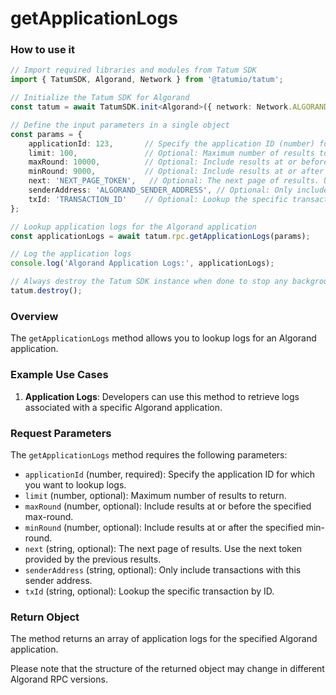 # getApplicationLogs

### How to use it

```typescript
// Import required libraries and modules from Tatum SDK
import { TatumSDK, Algorand, Network } from '@tatumio/tatum';

// Initialize the Tatum SDK for Algorand
const tatum = await TatumSDK.init<Algorand>({ network: Network.ALGORAND });

// Define the input parameters in a single object
const params = {
    applicationId: 123,       // Specify the application ID (number) for which you want to lookup logs.
    limit: 100,               // Optional: Maximum number of results to return (number).
    maxRound: 10000,          // Optional: Include results at or before the specified max-round (number).
    minRound: 9000,           // Optional: Include results at or after the specified min-round (number).
    next: 'NEXT_PAGE_TOKEN',   // Optional: The next page of results. Use the next token provided by the previous results (string).
    senderAddress: 'ALGORAND_SENDER_ADDRESS', // Optional: Only include transactions with this sender address (string).
    txId: 'TRANSACTION_ID'    // Optional: Lookup the specific transaction by ID (string).
};

// Lookup application logs for the Algorand application
const applicationLogs = await tatum.rpc.getApplicationLogs(params);

// Log the application logs
console.log('Algorand Application Logs:', applicationLogs);

// Always destroy the Tatum SDK instance when done to stop any background processes
tatum.destroy();
```

### Overview

The `getApplicationLogs` method allows you to lookup logs for an Algorand application.

### Example Use Cases

1. **Application Logs**: Developers can use this method to retrieve logs associated with a specific Algorand application.

### Request Parameters

The `getApplicationLogs` method requires the following parameters:

- `applicationId` (number, required): Specify the application ID for which you want to lookup logs.
- `limit` (number, optional): Maximum number of results to return.
- `maxRound` (number, optional): Include results at or before the specified max-round.
- `minRound` (number, optional): Include results at or after the specified min-round.
- `next` (string, optional): The next page of results. Use the next token provided by the previous results.
- `senderAddress` (string, optional): Only include transactions with this sender address.
- `txId` (string, optional): Lookup the specific transaction by ID.

### Return Object

The method returns an array of application logs for the specified Algorand application.

Please note that the structure of the returned object may change in different Algorand RPC versions.
